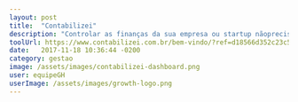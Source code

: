 ```yaml
---
layout: post
title:  "Contabilizei"
description: "Controlar as finanças da sua empresa ou startup nãoprecisa ser chato."
toolUrl: https://www.contabilizei.com.br/bem-vindo/?ref=d18566d352c23c5e29acab0c5b56cb8d&utm_source=plataforma
date:   2017-11-18 10:36:44 -0200
category: gestao
image: /assets/images/contabilizei-dashboard.png
user: equipeGH
userImage: /assets/images/growth-logo.png
---
```

